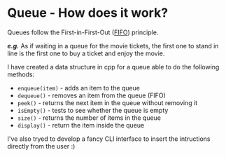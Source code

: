 # Queue - How does it work?

Queues follow the First-in-First-Out ([FIFO](https://it.wikipedia.org/wiki/FIFO)) principle.

***e.g.*** As if waiting in a queue for the movie tickets, the first one to stand in line is the first one to buy a ticket and enjoy the movie.

I have created a data structure in cpp for a queue able to do the following methods:

  - `enqueue(item)` - adds an item to the queue
  - `dequeue()` - removes an item from the queue (FIFO)
  - `peek()` - returns the next item in the queue without removing it
  - `isEmpty()` - tests to see whether the queue is empty
  - `size()` - returns the number of items in the queue
  - `display()` - return the item inside the queue

  
  I've also tryed to develop a fancy CLI interface to insert the intructions directly from the user :)
